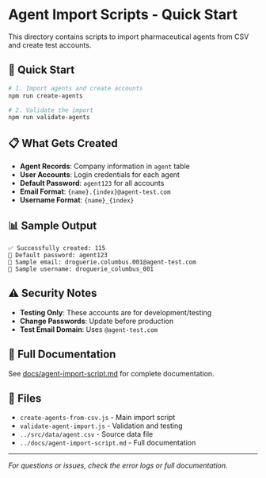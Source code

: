 # Agent Import Scripts - Quick Start

This directory contains scripts to import pharmaceutical agents from CSV and create test accounts.

## 🚀 Quick Start

```bash
# 1. Import agents and create accounts
npm run create-agents

# 2. Validate the import
npm run validate-agents
```

## 📋 What Gets Created

- **Agent Records**: Company information in `agent` table
- **User Accounts**: Login credentials for each agent
- **Default Password**: `agent123` for all accounts
- **Email Format**: `{name}.{index}@agent-test.com`
- **Username Format**: `{name}_{index}`

## 📊 Sample Output

```
✅ Successfully created: 115
🔑 Default password: agent123
📧 Sample email: droguerie.columbus.001@agent-test.com
👤 Sample username: droguerie_columbus_001
```

## ⚠️ Security Notes

- **Testing Only**: These accounts are for development/testing
- **Change Passwords**: Update before production
- **Test Email Domain**: Uses `@agent-test.com`

## 📖 Full Documentation

See [docs/agent-import-script.md](../docs/agent-import-script.md) for complete documentation.

## 🔧 Files

- `create-agents-from-csv.js` - Main import script
- `validate-agent-import.js` - Validation and testing
- `../src/data/agent.csv` - Source data file
- `../docs/agent-import-script.md` - Full documentation

---

*For questions or issues, check the error logs or full documentation.*
